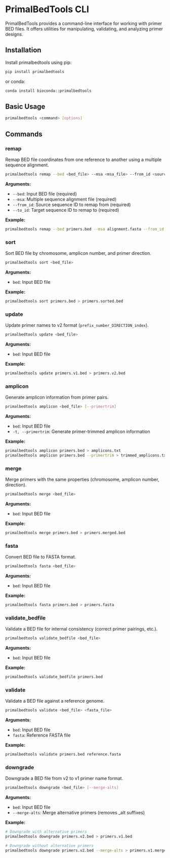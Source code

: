 # PrimalBedTools CLI

PrimalBedTools provides a command-line interface for working with primer BED files. It offers utilities for manipulating, validating, and analyzing primer designs.

## Installation

Install primalbedtools using pip:

```bash
pip install primalbedtools
```

or conda:

```bash
conda install bioconda::primalbedtools
```

## Basic Usage

```bash
primalbedtools <command> [options]
```

## Commands

### remap

Remap BED file coordinates from one reference to another using a multiple sequence alignment.

```bash
primalbedtools remap --bed <bed_file> --msa <msa_file> --from_id <source_id> --to_id <target_id>
```

**Arguments:**

- `--bed`: Input BED file (required)
- `--msa`: Multiple sequence alignment file (required)
- `--from_id`: Source sequence ID to remap from (required)
- `--to_id`: Target sequence ID to remap to (required)

**Example:**
```bash
primalbedtools remap --bed primers.bed --msa alignment.fasta --from_id MN908947.3 --to_id BA.2
```

### sort

Sort BED file by chromosome, amplicon number, and primer direction.

```bash
primalbedtools sort <bed_file>
```

**Arguments:**

- `bed`: Input BED file

**Example:**
```bash
primalbedtools sort primers.bed > primers.sorted.bed
```

### update

Update primer names to v2 format (`prefix_number_DIRECTION_index`).

```bash
primalbedtools update <bed_file>
```

**Arguments:**

- `bed`: Input BED file

**Example:**
```bash
primalbedtools update primers.v1.bed > primers.v2.bed
```

### amplicon

Generate amplicon information from primer pairs.

```bash
primalbedtools amplicon <bed_file> [--primertrim]
```

**Arguments:**

- `bed`: Input BED file
- `-t, --primertrim`: Generate primer-trimmed amplicon information

**Example:**
```bash
primalbedtools amplicon primers.bed > amplicons.txt
primalbedtools amplicon primers.bed --primertrim > trimmed_amplicons.txt
```

### merge

Merge primers with the same properties (chromosome, amplicon number, direction).

```bash
primalbedtools merge <bed_file>
```

**Arguments:**

- `bed`: Input BED file

**Example:**
```bash
primalbedtools merge primers.bed > primers.merged.bed
```

### fasta

Convert BED file to FASTA format.

```bash
primalbedtools fasta <bed_file>
```

**Arguments:**

- `bed`: Input BED file

**Example:**
```bash
primalbedtools fasta primers.bed > primers.fasta
```

### validate_bedfile

Validate a BED file for internal consistency (correct primer pairings, etc.).

```bash
primalbedtools validate_bedfile <bed_file>
```

**Arguments:**

- `bed`: Input BED file

**Example:**
```bash
primalbedtools validate_bedfile primers.bed
```

### validate

Validate a BED file against a reference genome.

```bash
primalbedtools validate <bed_file> <fasta_file>
```

**Arguments:**

- `bed`: Input BED file
- `fasta`: Reference FASTA file

**Example:**
```bash
primalbedtools validate primers.bed reference.fasta
```

### downgrade

Downgrade a BED file from v2 to v1 primer name format.

```bash
primalbedtools downgrade <bed_file> [--merge-alts]
```

**Arguments:**

- `bed`: Input BED file
- `--merge-alts`: Merge alternative primers (removes _alt suffixes)

**Example:**
```bash
# Downgrade with alternative primers
primalbedtools downgrade primers.v2.bed > primers.v1.bed

# Downgrade without alternative primers
primalbedtools downgrade primers.v2.bed --merge-alts > primers.v1.merged.bed
```

